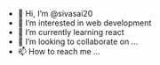 - 👋 Hi, I’m @sivasai20
- 👀 I’m interested in web development
- 🌱 I’m currently learning react
- 💞️ I’m looking to collaborate on ...
- 📫 How to reach me ...

<!---
sivasai20/sivasai20 is a ✨ special ✨ repository because its `README.md` (this file) appears on your GitHub profile.
You can click the Preview link to take a look at your changes.
--->
